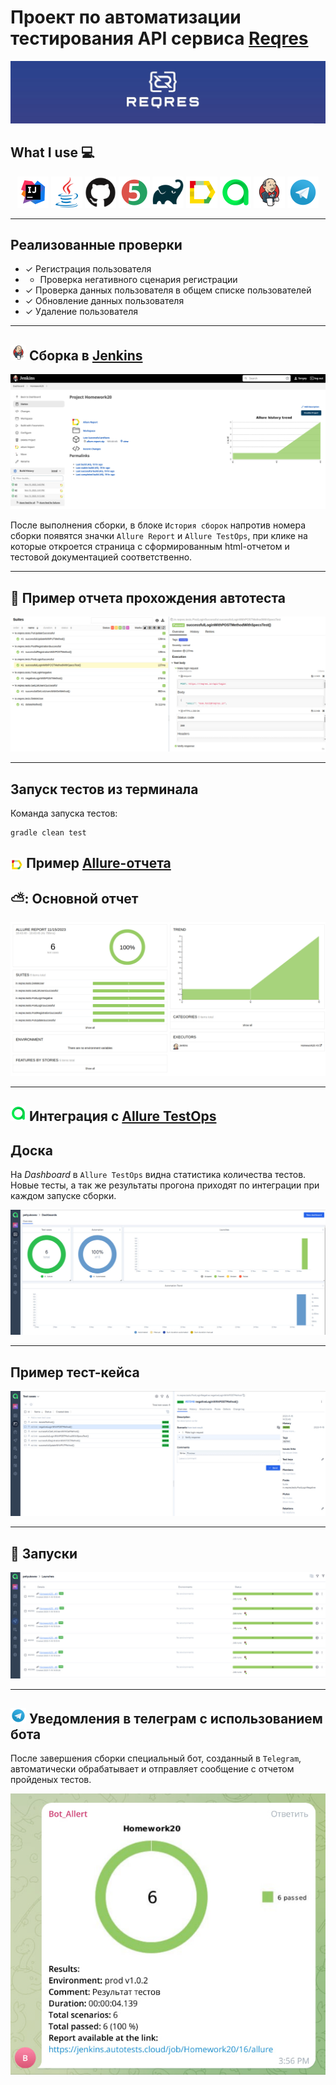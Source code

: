 <h1 >Проект по автоматизации тестирования API сервиса <a href="https://reqres.in/"> Reqres</a></h1>
<a href="https://reqres.in/"><img  src="images/screenshots/Reqresin.png"></a>

## What I use 💻

<p align="center">
<a href="https://www.jetbrains.com/idea/"><img src="images/logos/Intelij_IDEA.svg" width="50" height="50"  alt="IDEA"/></a>
<a href="https://www.java.com/"><img src="images/logos/Java.svg" width="50" height="50"  alt="Java"/></a>
<a href="https://github.com/"><img src="images/logos/Github.svg" width="50" height="50"  alt="Github"/></a>
<a href="https://junit.org/junit5/"><img src="images/logos/JUnit5.svg" width="50" height="50"  alt="JUnit 5"/></a>
<a href="https://gradle.org/"><img src="images/logos/Gradle.svg" width="50" height="50"  alt="Gradle"/></a>
<a href="https://github.com/allure-framework/allure2"><img src="images/logos/Allure.svg" width="50" height="50"  alt="Allure"/></a>
<a href="https://https://qameta.io/"><img src="images/logos/AllureTestOps.svg" width="50" height="50"  alt="AllureTestOps"/></a>
<a href="https://www.jenkins.io/"><img src="images/logos/Jenkins.svg" width="50" height="50"  alt="Jenkins"/></a>
<a href="https://https://telegram.org/"><img src="images/logos/Telegram.svg" width="50" height="50"  alt="Telegram"/></a>
</p>

--- 

## Реализованные проверки

- ✓ Регистрация пользователя
- - Проверка негативного сценария регистрации
- ✓ Проверка данных пользователя в общем списке пользователей
- ✓ Обновление данных пользователя
- ✓ Удаление пользователя

--- 

## <img src="images/logos/Jenkins.svg" width="25" height="25"  alt="Jenkins"/></a> Сборка в <a target="_blank" href="https://jenkins.autotests.cloud/job/Homework20"> Jenkins </a>
<p align="center">
<a href="https://jenkins.autotests.cloud/job/Homework20/"><img src="images/screenshots/JenkinsReport.jpg" alt="Jenkins1"/></a>
</p>
После выполнения сборки, в блоке <code>История сборок</code> напротив номера сборки появятся 
значки <code>Allure Report</code> и <code>Allure TestOps</code>, при клике на которые откроется страница 
с сформированным html-отчетом и тестовой документацией соответственно.

--- 

## 🤖 Пример отчета прохождения автотеста
<p align="center">
<img title="AllureSuite" src="images/screenshots/Allure.jpg">
</p>

--- 

##  Запуск тестов из терминала
Команда запуска тестов:
```
gradle clean test
```
<a id="allureReport"></a>
## <img width="4%" style="vertical-align:middle" title="Allure Report" src="images/logos/Allure.svg"> </a> Пример <a target="_blank" href="https://jenkins.autotests.cloud/job/Homework20/3/allure/"> Allure-отчета </a>
## ⛅: Основной отчет
<p align="center">
<img title="Allure Overview" src="images/screenshots/AllureReport.jpg">
</p>

--- 

## <img src="images/logos/AllureTestOps.svg" width="25" height="25"  alt="Allure_TO"/></a> Интеграция с  <a target="_blank" href="https://allure.autotests.cloud/project/3795/dashboards"> Allure TestOps</a>

## Доска
На *Dashboard* в <code>Allure TestOps</code> видна статистика количества тестов. Новые тесты, а так же результаты прогона приходят по интеграции при каждом запуске сборки.

<p align="center">
<img title="Allure TestOps DashBoard" src="images/screenshots/AllureTO.jpg">
</p>

--- 

##  Пример тест-кейса
<p align="center">
<img title="AllureTC" src="images/screenshots/AllureTOtestCase.jpg">
</p>

--- 

## 🏃 Запуски
<p align="center">
<img title="Allure Tests" src="images/screenshots/AllureTOrunning.jpg">
</p>

--- 

## <img src="images/logos/Telegram.svg" width="25" height="25"  alt="Telegram"/></a> Уведомления в телеграм с использованием бота
После завершения сборки специальный бот, созданный в <code>Telegram</code>, автоматически обрабатывает и отправляет сообщение с отчетом пройденых тестов.

<p align="center">
<img title="telegram" src="images/screenshots/TelegramAllert.jpg">
</p>
